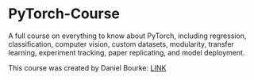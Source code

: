 # PyTorch-Course

A full course on everything to know about PyTorch, including regression, classification, computer vision, custom datasets, modularity, transfer learning, experiment tracking, paper replicating, and model deployment. 


This course was created by Daniel Bourke: [LINK]([https://github.com](https://www.youtube.com/watch?v=Z_ikDlimN6A&t=74045s))

